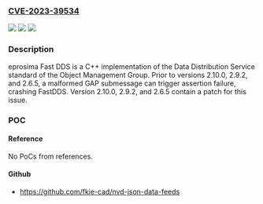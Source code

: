 ### [CVE-2023-39534](https://cve.mitre.org/cgi-bin/cvename.cgi?name=CVE-2023-39534)
![](https://img.shields.io/static/v1?label=Product&message=Fast-DDS&color=blue)
![](https://img.shields.io/static/v1?label=Version&message=%3D%20%3C%202.6.5%20&color=brighgreen)
![](https://img.shields.io/static/v1?label=Vulnerability&message=CWE-617%3A%20Reachable%20Assertion&color=brighgreen)

### Description

eprosima Fast DDS is a C++ implementation of the Data Distribution Service standard of the Object Management Group. Prior to versions 2.10.0, 2.9.2, and 2.6.5, a malformed GAP submessage can trigger assertion failure, crashing FastDDS. Version 2.10.0, 2.9.2, and 2.6.5 contain a patch for this issue.

### POC

#### Reference
No PoCs from references.

#### Github
- https://github.com/fkie-cad/nvd-json-data-feeds


